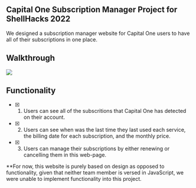 ## Capital One Subscription Manager Project for ShellHacks 2022

We designed a subscription manager website for Capital One users to have all of their subscriptions in one place. 

## Walkthrough

<img src="https://github.com/gabo0802/ShellHacks-2022/blob/main/DEMO.gif?raw=true">

## Functionality

-[X] 1. Users can see all of the subscritions that Capital One has detected on their account.
-[X] 2. Users can see when was the last time they last used each service, the billing date for each subscription, and the monthly price.
-[X] 3. Users can manage their subscriptions by either renewing or cancelling them in this web-page.

**For now, this website is purely based on design as opposed to functionality, given that neither team member is versed in JavaScript, we were unable to implement functionality into this project.
